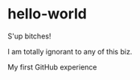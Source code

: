 # hello-world

S'up bitches!

I am totally ignorant to any of this biz.


My first GitHub experience
